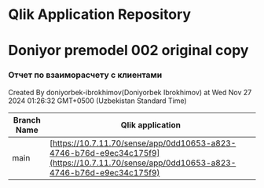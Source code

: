 # Qlik Application Repository 
# Doniyor premodel 002 original copy
### Отчет по взаиморасчету с клиентами
Created By doniyorbek-ibrokhimov(Doniyorbek Ibrokhimov) at Wed Nov 27 2024 01:26:32 GMT+0500 (Uzbekistan Standard Time)

Branch Name|Qlik application
---|---
main|[https://10.7.11.70/sense/app/0dd10653-a823-4746-b76d-e9ec34c175f9](https://10.7.11.70/sense/app/0dd10653-a823-4746-b76d-e9ec34c175f9)